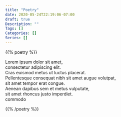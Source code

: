 ```yaml
---
title: "Poetry"
date: 2020-05-24T22:19:06-07:00
draft: true
Description: ""
Tags: []
Categories: []
Series: []
---
```



{{% poetry %}}

Lorem ipsum dolor sit amet,\
consectetur adipiscing elit.\
Cras euismod metus ut luctus placerat.\
Pellentesque consequat nibh sit amet augue volutpat,\
sit amet tempor erat congue.\
Aenean dapibus sem et metus vulputate,\
sit amet rhoncus justo imperdiet.\
commodo

{{% /poetry %}}
